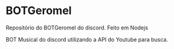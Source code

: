 # BOTGeromel
Repositório do BOTGeromel do discord.
Feito em Nodejs

BOT Musical do discord utilizando a API do Youtube para busca.
